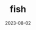 ---
title: "fish"
cc-type: animal
date: 2023-08-02
hashtag: fish
tags:
  - animal
type-of:
  - vertebrate
  - animal
---